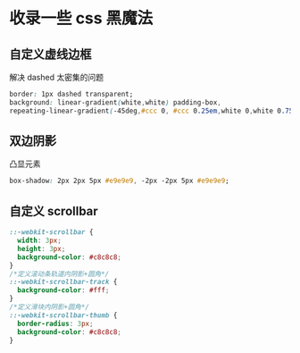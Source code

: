 # 收录一些 css 黑魔法

## 自定义虚线边框
解决 dashed 太密集的问题
```css
border: 1px dashed transparent;
background: linear-gradient(white,white) padding-box,
repeating-linear-gradient(-45deg,#ccc 0, #ccc 0.25em,white 0,white 0.75em);
```
## 双边阴影
凸显元素
```css
box-shadow: 2px 2px 5px #e9e9e9, -2px -2px 5px #e9e9e9;
```

## 自定义 scrollbar
```css
::-webkit-scrollbar {
  width: 3px;
  height: 3px;
  background-color: #c8c8c8;
}
/*定义滚动条轨道内阴影+圆角*/
::-webkit-scrollbar-track {
  background-color: #fff;
}
/*定义滑块内阴影+圆角*/
::-webkit-scrollbar-thumb {
  border-radius: 3px;
  background-color: #c8c8c8;
}
```